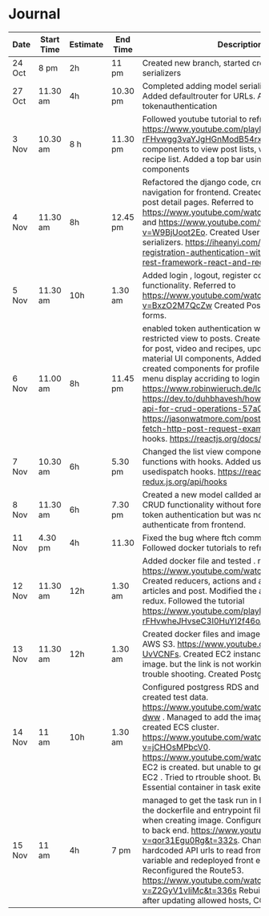 # Journal
Date | Start Time | Estimate | End Time | Description
-----| -----------| ---------|---------| ------------
24 Oct | 8 pm | 2h| 11 pm | Created new branch, started creating DRF serializers
27 Oct | 11.30 am | 4h| 10.30 pm | Completed adding model serializers and viewsets.  Added defaultrouter for URLs. Added tokenauthentication
3 Nov | 10.30 am | 8 h| 11.30 pm | Followed youtube tutorial to refresh React . https://www.youtube.com/playlist?list=PLC3y8-rFHvwgg3vaYJgHGnModB54rxOk3 . Added components to view post lists, video lists and recipe list. Added a top bar using Mateial UI-components
4 Nov| 11.30 am | 8h| 12.45 pm| Refactored the django code, created layout and navigation for frontend. Created post create and post detail pages. Referred to https://www.youtube.com/watch?v=uZgRbnIsgrA and https://www.youtube.com/watch?v=W9BjUoot2Eo. Created User registration, login serializers. https://iheanyi.com/journal/user-registration-authentication-with-django-django-rest-framework-react-and-redux/
5 Nov|11.30 am| 10h | 1.30 am| Added login , logout, register components and the functionality. Referred to https://www.youtube.com/watch?v=BxzO2M7QcZw Created Post and video create forms.
6 Nov| 11.00 am|8h| 11.45 pm| enabled token authentication with login pages and restricted view to posts. Created CRUD operations for post, video and recipes, updated forms with material UI components, Addeded sessionStorage , created components for profile , home. Changed menu display accriding to login status. https://www.robinwieruch.de/local-storage-react, https://dev.to/duhbhavesh/how-to-use-fetch-api-for-crud-operations-57a0, https://jasonwatmore.com/post/2020/02/01/react-fetch-http-post-request-examples. tried to use hooks. https://reactjs.org/docs/hooks-intro.html
7 Nov| 10.30 am| 6h|5.30 pm | Changed the list view components to stateful functions with hooks. Added useSelector and usedispatch hooks. https://react-redux.js.org/api/hooks
8 Nov| 11.30 am| 6h| 7.30 pm | Created a new model callded article to test the CRUD functionality without foreign keys. Tried the token authentication but was not able to authenticate from frontend. 
11 Nov | 4.30 pm| 4h| 11.30 | Fixed the bug where ftch command is looped. Followed docker tutorials to refresh
12 Nov | 11.30 am| 12h | 1.30 am | Added docker file and tested . referred to tutorial https://www.youtube.com/watch?v=nh1ynJGJuT8. Created reducers, actions and action creators for articles and post. Modified the article list o use redux. Followed the tutorial https://www.youtube.com/playlist?list=PLC3y8-rFHvwheJHvseC3I0HuYI2f46oAK. 
13 Nov | 11.30 am |12h | 1.30 am | Created docker files and image. Added react app to AWS S3. https://www.youtube.com/watch?v=Kay-UvVCNFs. Created EC2 instance and added the image. but the link is not working. Spend lot of time trouble shooting. Created PostgressDB
14 Nov | 11 am|10h |1.30 am | Configured postgress RDS and migrated the DB and created test data. https://www.youtube.com/watch?v=3HPq12w-dww . Managed to add the image to ECR and created ECS cluster. https://www.youtube.com/watch?v=jCHOsMPbcV0. https://www.youtube.com/watch?v=zs3tyVgiBQQ EC2 is created. but unable to get the image run in EC2 . Tried to rtrouble shoot. But getting a error " Essential container in task exited" ![Error](https://github.com/kris-classes/web-assignment-jayawd02/blob/assignment-2/error%20AWS.PNG)
15 Nov | 11 am | 4h|7 pm | managed to get the task run in ECS and changed the dockerfile and entrypoint files to fix the errors when creating image. Configured the Domain name to back end. https://www.youtube.com/watch?v=qor31Egu0Rg&t=332s. Changed the front end hardcoded API urls to read from enviornment variable and redeployed front end to S3. Reconfigured the Route53. https://www.youtube.com/watch?v=Z2GyV1vIiMc&t=336s Rebuild docker image after updating allowed hosts, CORS origins.


